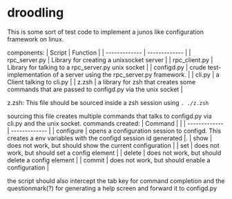 # droodling

This is some sort of test code to implement a junos like configuration framework on linux.

components: 
| Script        | Function      |
| ------------- | ------------- |
| rpc_server.py | Library for creating a unixsocket server |
| rpc_client.py | Library for talking to a rpc_server.py unix socket |
| configd.py    | crude test-implementation of a server using the rpc_server.py framework. |
| cli.py        | a Client talking to cli.py |
| z.zsh         | a library for zsh that creates some commands that are passed to configd.py via the unix socket |



z.zsh:
This file should be sourced inside a zsh session using `. ./z.zsh`

sourcing this file creates multiple commands that talks to configd.py via cli.py and the unix socket.
commands created:
| Command   |  |
| ------------- | ------------- |
| configure | opens a configuration session to configd. This creates a env variables with the configd session id generated |.
| show      | does not work, but should show the current configuration |
| set       | does not work, but should set a config element |
| delete    | does not work, but should delete a config element |
| commit    | does not work, but should enable a configuration |

the script should also intercept the tab key for command completion and the questionmark(?) for generating a help screen and forward it to configd.py
